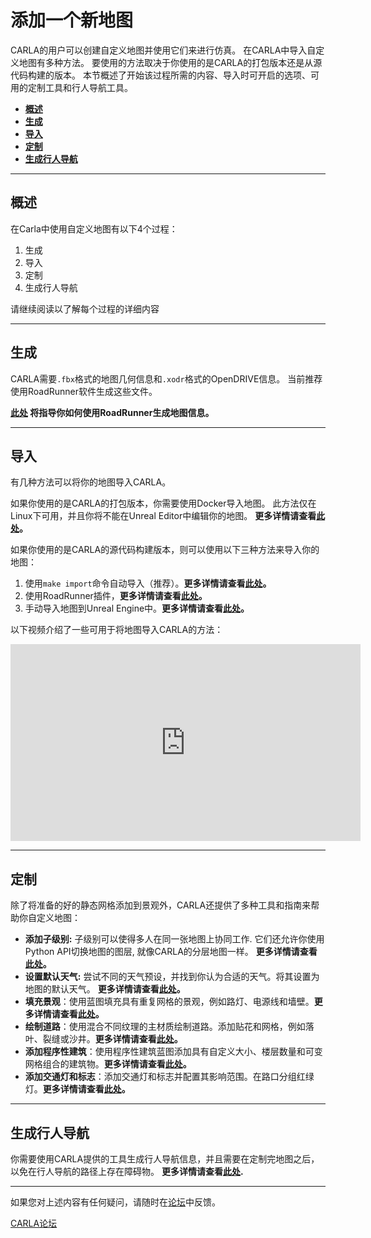 # 添加一个新地图

CARLA的用户可以创建自定义地图并使用它们来进行仿真。 在CARLA中导入自定义地图有多种方法。 要使用的方法取决于你使用的是CARLA的打包版本还是从源代码构建的版本。 本节概述了开始该过程所需的内容、导入时可开启的选项、可用的定制工具和行人导航工具。

- [__概述__](#overview)
- [__生成__](#generation)
- [__导入__](#importation)
- [__定制__](#customization)
- [__生成行人导航__](#generate-pedestrian-navigation)

---

## 概述

在Carla中使用自定义地图有以下4个过程：

1. 生成
2. 导入
3. 定制
4. 生成行人导航

请继续阅读以了解每个过程的详细内容

---

## 生成

CARLA需要`.fbx`格式的地图几何信息和`.xodr`格式的OpenDRIVE信息。 当前推荐使用RoadRunner软件生成这些文件。

__[此处](tuto_M_generate_map.md) 将指导你如何使用RoadRunner生成地图信息。__

---

## 导入

有几种方法可以将你的地图导入CARLA。

如果你使用的是CARLA的打包版本，你需要使用Docker导入地图。 此方法仅在Linux下可用，并且你将不能在Unreal Editor中编辑你的地图。 __更多详情请查看[此处](tuto_M_add_map_package.md)。__

如果你使用的是CARLA的源代码构建版本，则可以使用以下三种方法来导入你的地图：

1. 使用`make import`命令自动导入（推荐）。__更多详情请查看[此处](tuto_M_add_map_source.md)。__
2. 使用RoadRunner插件，__更多详情请查看[此处](tuto_M_add_map_alternative.md#roadrunner-plugin-import)。__
3. 手动导入地图到Unreal Engine中。__更多详情请查看[此处](tuto_M_add_map_alternative.md#manual-import)。__

以下视频介绍了一些可用于将地图导入CARLA的方法：

<iframe width="560" height="315" src="https://www.youtube.com/embed/mHiUUZ4xC9o" frameborder="0" allow="accelerometer; autoplay; clipboard-write; encrypted-media; gyroscope; picture-in-picture" allowfullscreen></iframe>

<br>

---

## 定制

除了将准备的好的静态网格添加到景观外，CARLA还提供了多种工具和指南来帮助你自定义地图：

- __添加子级别:__ 子级别可以使得多人在同一张地图上协同工作. 它们还允许你使用Python API切换地图的图层, 就像CARLA的分层地图一样。 __更多详情请查看[此处](tuto_M_custom_layers.md)。__
- __设置默认天气:__ 尝试不同的天气预设，并找到你认为合适的天气。将其设置为地图的默认天气。 __更多详情请查看[此处](tuto_M_custom_weather_landscape.md#weather-customization)。__
- __填充景观__：使用蓝图填充具有重复网格的景观，例如路灯、电源线和墙壁。__更多详情请查看[此处](tuto_M_custom_weather_landscape.md#add-serial-meshes)。__
- __绘制道路__：使用混合不同纹理的主材质绘制道路。添加贴花和网格，例如落叶、裂缝或沙井。__更多详情请查看[此处](tuto_M_custom_road_painter.md)。__
- __添加程序性建筑__：使用程序性建筑蓝图添加具有自定义大小、楼层数量和可变网格组合的建筑物。__更多详情请查看[此处](tuto_M_custom_buildings.md)。__
- __添加交通灯和标志__：添加交通灯和标志并配置其影响范围。在路口分组红绿灯。__更多详情请查看[此处](tuto_M_custom_add_tl.md)。__

---

## 生成行人导航

你需要使用CARLA提供的工具生成行人导航信息，并且需要在定制完地图之后，以免在行人导航的路径上存在障碍物。 __更多详情请查看[此处](tuto_M_generate_pedestrian_navigation.md).__

---

如果您对上述内容有任何疑问，请随时在[论坛](https://github.com/carla-simulator/carla/discussions)中反馈。

<div class="build-buttons">
<p>
<a href="https://github.com/carla-simulator/carla/discussions" target="_blank" class="btn btn-neutral" title="前往CARLA论坛">
CARLA论坛</a>
</p>
</div>
